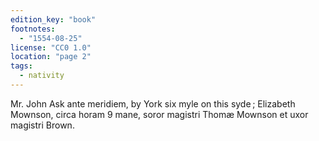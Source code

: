 ```yaml
---
edition_key: "book"
footnotes:
  - "1554-08-25"
license: "CC0 1.0"
location: "page 2"
tags:
  - nativity
---
```

Mr. John Ask
ante meridiem, by York six myle on this syde ; Elizabeth
Mownson, circa horam 9 mane, soror magistri Thomæ Mownson
et uxor magistri Brown.
